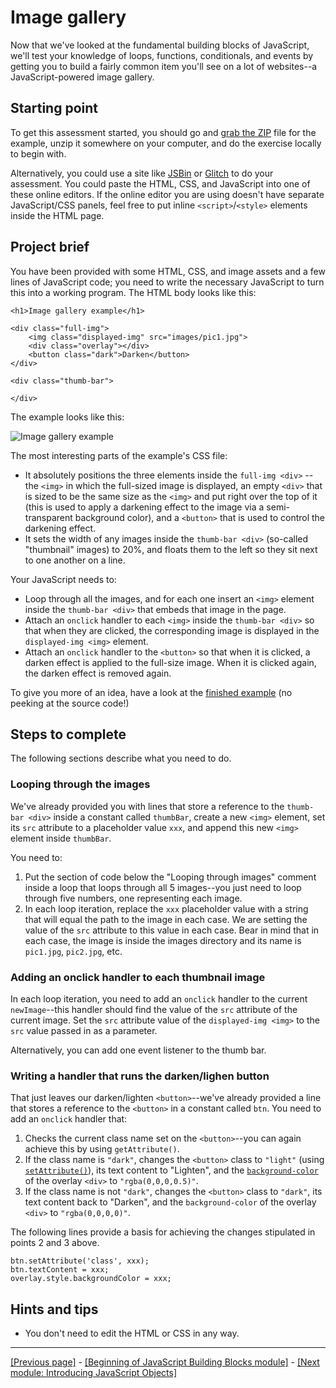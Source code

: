 # Image gallery

Now that we've looked at the fundamental building blocks of JavaScript, we'll test your knowledge of loops, functions, conditionals, and events by getting you to build a fairly common item you'll see on a lot of websites--a JavaScript-powered image gallery.

## Starting point

To get this assessment started, you should go and [grab the ZIP](https://github.com/mdn/learning-area/blob/master/javascript/building-blocks/gallery/gallery-start.zip?raw=true) file for the example, unzip it somewhere on your computer, and do the exercise locally to begin with.

Alternatively, you could use a site like [JSBin](https://jsbin.com) or [Glitch](https://glitch.com) to do your assessment. You could paste the HTML, CSS, and JavaScript into one of these online editors. If the online editor you are using doesn't have separate JavaScript/CSS panels, feel free to put inline `<script>`/`<style>` elements inside the HTML page.

## Project brief

You have been provided with some HTML, CSS, and image assets and a few lines of JavaScript code; you need to write the necessary JavaScript to turn this into a working program. The HTML body looks like this:
```
<h1>Image gallery example</h1>

<div class="full-img">
    <img class="displayed-img" src="images/pic1.jpg">
    <div class="overlay"></div>
    <button class="dark">Darken</button>
</div>

<div class="thumb-bar">

</div>
```
The example looks like this:

![Image gallery example](https://developer.mozilla.org/en-US/docs/Learn/JavaScript/Building_blocks/Image_gallery/gallery.png)

The most interesting parts of the example's CSS file:

* It absolutely positions the three elements inside the `full-img <div>` -- the `<img>` in which the full-sized image is displayed, an empty `<div>` that is sized to be the same size as the `<img>` and put right over the top of it (this is used to apply a darkening effect to the image via a semi-transparent background color), and a `<button>` that is used to control the darkening effect.
* It sets the width of any images inside the `thumb-bar <div>` (so-called "thumbnail" images) to 20%, and floats them to the left so they sit next to one another on a line.

Your JavaScript needs to:

* Loop through all the images, and for each one insert an `<img>` element inside the `thumb-bar <div>` that embeds that image in the page.
* Attach an `onclick` handler to each `<img>` inside the `thumb-bar <div>` so that when they are clicked, the corresponding image is displayed in the `displayed-img <img>` element.
* Attach an `onclick` handler to the `<button>` so that when it is clicked, a darken effect is applied to the full-size image. When it is clicked again, the darken effect is removed again.

To give you more of an idea, have a look at the [finished example](https://mdn.github.io/learning-area/javascript/building-blocks/gallery/) (no peeking at the source code!)

## Steps to complete

The following sections describe what you need to do.

### Looping through the images

We've already provided you with lines that store a reference to the `thumb-bar <div>` inside a constant called `thumbBar`, create a new `<img>` element, set its `src` attribute to a placeholder value `xxx`, and append this new `<img>` element inside `thumbBar`.

You need to:

1. Put the section of code below the "Looping through images" comment inside a loop that loops through all 5 images--you just need to loop through five numbers, one representing each image.
2. In each loop iteration, replace the `xxx` placeholder value with a string that will equal the path to the image in each case. We are setting the value of the `src` attribute to this value in each case. Bear in mind that in each case, the image is inside the images directory and its name is `pic1.jpg`, `pic2.jpg`, etc.

### Adding an onclick handler to each thumbnail image

In each loop iteration, you need to add an `onclick` handler to the current `newImage`--this handler should find the value of the `src` attribute of the current image. Set the `src` attribute value of the `displayed-img <img>` to the `src` value passed in as a parameter.

Alternatively, you can add one event listener to the thumb bar.

### Writing a handler that runs the darken/lighen button

That just leaves our darken/lighten `<button>`--we've already provided a line that stores a reference to the `<button>` in a constant called `btn`. You need to add an `onclick` handler that:

1. Checks the current class name set on the `<button>`--you can again achieve this by using `getAttribute()`.
2. If the class name is `"dark"`, changes the `<button>` class to `"light"` (using [`setAttribute()`](https://developer.mozilla.org/en-US/docs/Web/API/Element/setAttribute)), its text content to "Lighten", and the [`background-color`](https://developer.mozilla.org/en-US/docs/Web/CSS/background-color) of the overlay `<div>` to `"rgba(0,0,0,0.5)"`.
3. If the class name is not `"dark"`, changes the `<button>` class to `"dark"`, its text content back to "Darken", and the `background-color` of the overlay `<div>` to `"rgba(0,0,0,0)"`.

The following lines provide a basis for achieving the changes stipulated in points 2 and 3 above.
```
btn.setAttribute('class', xxx);
btn.textContent = xxx;
overlay.style.backgroundColor = xxx;
```

## Hints and tips

* You don't need to edit the HTML or CSS in any way.

<hr>

[[Previous page]](https://github.com/AndrewSRea/My_Learning_Port/tree/main/JavaScript/JS_Building_Blocks/Intro_to_Events#introduction-to-events) - [[Beginning of JavaScript Building Blocks module]](https://github.com/AndrewSRea/My_Learning_Port/tree/main/JavaScript/JS_Building_Blocks#javascript-building-blocks) - [[Next module: Introducing JavaScript Objects]](https://github.com/AndrewSRea/My_Learning_Port/tree/main/JavaScript/Intro_JS_Objects#introducing-javascript-objects)